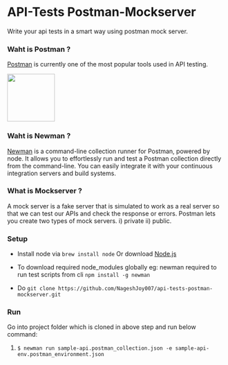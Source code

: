 # API-Tests Postman-Mockserver
Write your api tests in a smart way using postman mock server.

### Waht is Postman ?

[Postman](https://www.getpostman.com/) is currently one of the most popular tools used in API testing.

<img src ="https://assets.getpostman.com/common-share/postman-logo-horizontal-white.svg" height = "110">

### Waht is Newman ?

[Newman](https://www.npmjs.com/package/newman)  is a command-line collection runner for Postman, powered by node. It allows you to effortlessly run and test a Postman collection directly from the command-line. You can easily integrate it with your continuous integration servers and build systems.

### What is Mockserver ?

A mock server is a fake server that is simulated to work as a real server so that we can test our APIs and check the response or errors. Postman lets you create two types of mock servers. i) private ii) public.

### Setup 

* Install node via `brew install node` Or download [Node.js](https://nodejs.org/en/download/)

* To download required node_modules globally eg: newman required to run test scripts from cli `npm install -g newman`

* Do  `git clone https://github.com/NageshJoy007/api-tests-postman-mockserver.git`


### Run

Go into project folder which is cloned in above step and run below command:

1) `$ newman run sample-api.postman_collection.json -e sample-api-env.postman_environment.json`

